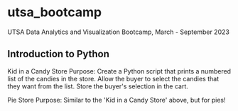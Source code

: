# utsa_bootcamp
UTSA Data Analytics and Visualization Bootcamp, March - September 2023

## Introduction to Python

Kid in a Candy Store
Purpose: Create a Python script that prints a numbered list of the candies in the store. Allow the buyer to select the candies that they want from the list. Store the buyer's selection in the cart.

Pie Store
Purpose: Similar to the 'Kid in a Candy Store' above, but for pies!

